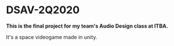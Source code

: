 # DSAV-2Q2020

__This is the final project for my team's Audio Design class at ITBA.__

It's a space videogame made in unity. 
